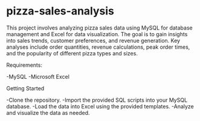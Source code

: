 # pizza-sales-analysis
This project involves analyzing pizza sales data using MySQL for database management and Excel for data visualization. The goal is to gain insights into sales trends, customer preferences, and revenue generation. Key analyses include order quantities, revenue calculations, peak order times, and the popularity of different pizza types and sizes.

Requirements:

-MySQL
-Microsoft Excel


Getting Started

-Clone the repository.
-Import the provided SQL scripts into your MySQL database.
-Load the data into Excel using the provided templates.
-Analyze and visualize the data as needed.
